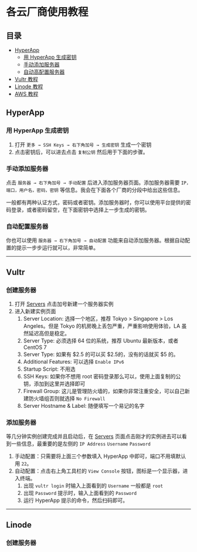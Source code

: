 # 各云厂商使用教程


## 目录

* [HyperApp](#hyperapp)
    * [用 HyperApp 生成密钥](#用hyperapp生成密钥)
    * [手动添加服务器](#手动添加服务器)
    * [自动高配置服务器](#自动高配置服务器)
* [Vultr 教程](#vultr)
* [Linode 教程](#linode)
* [AWS 教程](#aws)


## HyperApp

### 用 HyperApp 生成密钥

1. 打开 `更多 → SSH Keys → 右下角加号 → 生成密钥` 生成一个密钥
2. 点击密钥后，可以进去点击 `复制公钥` 然后用于下面的步骤。

### 手动添加服务器

点击 `服务器 → 右下角加号 → 手动配置` 后进入添加服务器页面。添加服务器需要 `IP，端口，用户名，密码，密钥` 等信息。我会在下面各个厂商的分段中给出这些信息。

一般都有两种认证方式，密码或者密钥。添加服务器时，你可以使用平台提供的密码登录，或者密码留空，在下面密钥中选择上一步生成的密钥。

### 自动配置服务器

你也可以使用 `服务器 → 右下角加号 → 自动配置` 功能来自动添加服务器。根据自动配置的提示一步步运行就可以，非常简单。

---

## Vultr

### 创建服务器

1. 打开 [Servers](https://my.vultr.com/) 点击加号新建一个服务器实例
2. 进入新建实例页面
    1. Server Location: 选择一个地区，推荐 Tokyo > Singapore > Los Angeles。但是 Tokyo 的机房晚上丢包严重，严重影响使用体验，LA 虽然延迟高但是稳定。
    2. Server Type: 必须选择 64 位的系统，推荐 Ubuntu 最新版本，或者 CentOS 7
    3. Server Type: 如果有 \$2.5 的可以买 \$2.5的，没有的话就买 $5 的。
    4. Additional Features: 可以选择 `Enable IPv6`
    5. Startup Script: 不用选
    6. SSH Keys: 如果你不想用 root 密码登录那么可以，使用上面复制的公钥，添加到这里并选择即可
    7. Firewall Group: 这儿是管理防火墙的，如果你非常注重安全，可以自己新建防火墙组否则就选择 `No Firewall`
    8. Server Hostname & Label: 随便填写一个易记的名字

    
### 添加服务器
    
等几分钟实例创建完成并且启动后，在 [Servers](https://my.vultr.com/) 页面点击刚才的实例进去可以看到一些信息，最重要的是左侧的 `IP Address` `Username` `Password`

1. 手动配置：只需要将上面三个参数填入 HyperApp 中即可，端口不用填默认用 `22`。
2. 自动配置：点击右上角工具栏的 `View Console` 按钮，图标是一个显示器，进入终端。
    1. 出现 `vultr login` 时输入上面看到的 `Username` 一般都是 `root`
    2. 出现 `Password` 提示时，输入上面看到的 `Password`
    3. 运行 HyperApp 提示的命令，然后扫码即可。


---


## Linode

### 创建服务器



